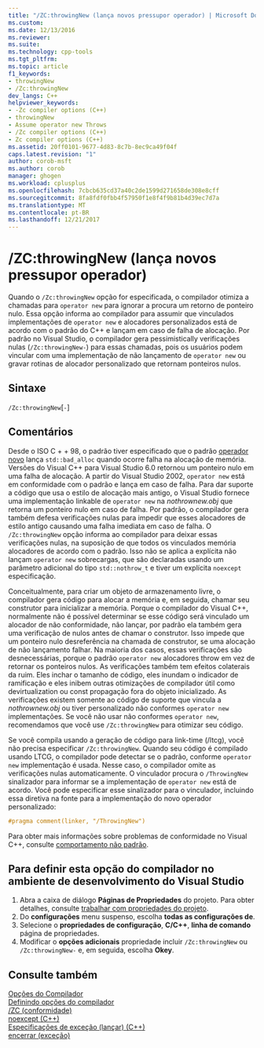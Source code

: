 ```yaml
---
title: "/ZC:throwingNew (lança novos pressupor operador) | Microsoft Docs"
ms.custom: 
ms.date: 12/13/2016
ms.reviewer: 
ms.suite: 
ms.technology: cpp-tools
ms.tgt_pltfrm: 
ms.topic: article
f1_keywords:
- throwingNew
- /Zc:throwingNew
dev_langs: C++
helpviewer_keywords:
- -Zc compiler options (C++)
- throwingNew
- Assume operator new Throws
- /Zc compiler options (C++)
- Zc compiler options (C++)
ms.assetid: 20ff0101-9677-4d83-8c7b-8ec9ca49f04f
caps.latest.revision: "1"
author: corob-msft
ms.author: corob
manager: ghogen
ms.workload: cplusplus
ms.openlocfilehash: 7cbcb635cd37a40c2de1599d271658de308e8cff
ms.sourcegitcommit: 8fa8fdf0fbb4f57950f1e8f4f9b81b4d39ec7d7a
ms.translationtype: MT
ms.contentlocale: pt-BR
ms.lasthandoff: 12/21/2017
---
```

# <a name="zcthrowingnew-assume-operator-new-throws"></a>/ZC:throwingNew (lança novos pressupor operador)  
Quando o `/Zc:throwingNew` opção for especificada, o compilador otimiza a chamadas para `operator new` para ignorar a procura um retorno de ponteiro nulo. Essa opção informa ao compilador para assumir que vinculados implementações de `operator new` e alocadores personalizados está de acordo com o padrão do C++ e lançam em caso de falha de alocação. Por padrão no Visual Studio, o compilador gera pessimistically verificações nulas (`/Zc:throwingNew-`) para essas chamadas, pois os usuários podem vincular com uma implementação de não lançamento de `operator new` ou gravar rotinas de alocador personalizado que retornam ponteiros nulos.  
  
## <a name="syntax"></a>Sintaxe  
  
`/Zc:throwingNew`[`-`]  
  
## <a name="remarks"></a>Comentários  
  
Desde o ISO C + + 98, o padrão tiver especificado que o padrão [operador novo](../../standard-library/new-operators.md#op_new) lança `std::bad_alloc` quando ocorre falha na alocação de memória. Versões do Visual C++ para Visual Studio 6.0 retornou um ponteiro nulo em uma falha de alocação. A partir do Visual Studio 2002, `operator new` está em conformidade com o padrão e lança em caso de falha. Para dar suporte a código que usa o estilo de alocação mais antigo, o Visual Studio fornece uma implementação linkable de `operator new` na *nothrownew.obj* que retorna um ponteiro nulo em caso de falha. Por padrão, o compilador gera também defesa verificações nulas para impedir que esses alocadores de estilo antigo causando uma falha imediata em caso de falha. O `/Zc:throwingNew` opção informa ao compilador para deixar essas verificações nulas, na suposição de que todos os vinculados memória alocadores de acordo com o padrão. Isso não se aplica a explícita não lançam `operator new` sobrecargas, que são declaradas usando um parâmetro adicional do tipo `std::nothrow_t` e tiver um explícita `noexcept` especificação.  
  
Conceitualmente, para criar um objeto de armazenamento livre, o compilador gera código para alocar a memória e, em seguida, chamar seu construtor para inicializar a memória. Porque o compilador do Visual C++, normalmente não é possível determinar se esse código será vinculado um alocador de não conformidade, não lançar, por padrão ela também gera uma verificação de nulos antes de chamar o construtor. Isso impede que um ponteiro nulo desreferência na chamada de construtor, se uma alocação de não lançamento falhar. Na maioria dos casos, essas verificações são desnecessárias, porque o padrão `operator new` alocadores throw em vez de retornar os ponteiros nulos. As verificações também tem efeitos colaterais da ruim. Eles inchar o tamanho de código, eles inundam o indicador de ramificação e eles inibem outras otimizações de compilador útil como devirtualization ou const propagação fora do objeto inicializado. As verificações existem somente ao código de suporte que vincula a *nothrownew.obj* ou tiver personalizado não conformes `operator new` implementações. Se você não usar não conformes `operator new`, recomendamos que você use `/Zc:throwingNew` para otimizar seu código.  
  
Se você compila usando a geração de código para link-time (/ltcg), você não precisa especificar `/Zc:throwingNew`. Quando seu código é compilado usando LTCG, o compilador pode detectar se o padrão, conforme `operator new` implementação é usada. Nesse caso, o compilador omite as verificações nulas automaticamente. O vinculador procura o `/ThrowingNew` sinalizador para informar se a implementação de `operator new` está de acordo. Você pode especificar esse sinalizador para o vinculador, incluindo essa diretiva na fonte para a implementação do novo operador personalizado:  
  
```cpp  
#pragma comment(linker, "/ThrowingNew")  
```  
  
Para obter mais informações sobre problemas de conformidade no Visual C++, consulte [comportamento não padrão](../../cpp/nonstandard-behavior.md).  
  
## <a name="to-set-this-compiler-option-in-the-visual-studio-development-environment"></a>Para definir esta opção do compilador no ambiente de desenvolvimento do Visual Studio  
1.  Abra a caixa de diálogo **Páginas de Propriedades** do projeto. Para obter detalhes, consulte [trabalhar com propriedades do projeto](../../ide/working-with-project-properties.md).  
2.  Do **configurações** menu suspenso, escolha **todas as configurações de**.  
3.  Selecione o **propriedades de configuração**, **C/C++**, **linha de comando** página de propriedades.  
4.  Modificar o **opções adicionais** propriedade incluir `/Zc:throwingNew` ou `/Zc:throwingNew-` e, em seguida, escolha **Okey**.  
  
## <a name="see-also"></a>Consulte também  
[Opções do Compilador](../../build/reference/compiler-options.md)  
[Definindo opções do compilador](../../build/reference/setting-compiler-options.md)  
[/ZC (conformidade)](../../build/reference/zc-conformance.md)  
[noexcept (C++)](../../cpp/noexcept-cpp.md)  
[Especificações de exceção (lançar) (C++)](../../cpp/exception-specifications-throw-cpp.md)  
[encerrar (exceção)](../../standard-library/exception-functions.md#terminate)  
